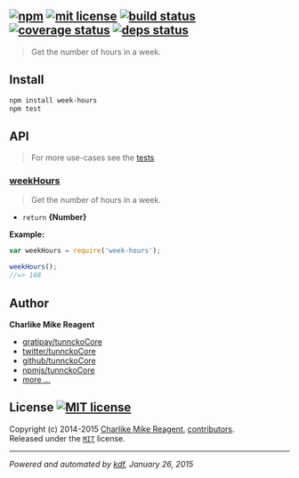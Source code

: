 ## [![npm][npmjs-img]][npmjs-url] [![mit license][license-img]][license-url] [![build status][travis-img]][travis-url] [![coverage status][coveralls-img]][coveralls-url] [![deps status][daviddm-img]][daviddm-url]

> Get the number of hours in a week.

## Install
```bash
npm install week-hours
npm test
```


## API
> For more use-cases see the [tests](./test.js)

### [weekHours](./index.js#L28)
> Get the number of hours in a week.

- `return` **{Number}**

**Example:**

```js
var weekHours = require('week-hours');

weekHours();
//=> 168
```


## Author
**Charlike Mike Reagent**
+ [gratipay/tunnckoCore][author-gratipay]
+ [twitter/tunnckoCore][author-twitter]
+ [github/tunnckoCore][author-github]
+ [npmjs/tunnckoCore][author-npmjs]
+ [more ...][contrib-more]


## License [![MIT license][license-img]][license-url]
Copyright (c) 2014-2015 [Charlike Mike Reagent][contrib-more], [contributors][contrib-graf].  
Released under the [`MIT`][license-url] license.


[npmjs-url]: http://npm.im/week-hours
[npmjs-img]: https://img.shields.io/npm/v/week-hours.svg?style=flat&label=week-hours

[coveralls-url]: https://coveralls.io/r/datetime/week-hours?branch=master
[coveralls-img]: https://img.shields.io/coveralls/datetime/week-hours.svg?style=flat

[license-url]: https://github.com/datetime/week-hours/blob/master/license.md
[license-img]: https://img.shields.io/badge/license-MIT-blue.svg?style=flat

[travis-url]: https://travis-ci.org/datetime/week-hours
[travis-img]: https://img.shields.io/travis/datetime/week-hours.svg?style=flat

[daviddm-url]: https://david-dm.org/datetime/week-hours
[daviddm-img]: https://img.shields.io/david/datetime/week-hours.svg?style=flat

[author-gratipay]: https://gratipay.com/tunnckoCore
[author-twitter]: https://twitter.com/tunnckoCore
[author-github]: https://github.com/tunnckoCore
[author-npmjs]: https://npmjs.org/~tunnckocore

[contrib-more]: http://j.mp/1stW47C
[contrib-graf]: https://github.com/datetime/week-hours/graphs/contributors

***

_Powered and automated by [kdf](https://github.com/tunnckoCore), January 26, 2015_